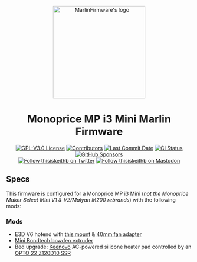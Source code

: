 <p align="center"><img src="buildroot/share/pixmaps/logo/marlin-outrun-nf-500.png" height="250" alt="MarlinFirmware's logo" /></p>

<h1 align="center">Monoprice MP i3 Mini Marlin Firmware</h1>

<p align="center">
    <a href="/LICENSE"><img alt="GPL-V3.0 License" src="https://img.shields.io/github/license/thisiskeithb/marlin.svg"></a>
    <a href="https://github.com/thisiskeithb/Marlin/graphs/contributors"><img alt="Contributors" src="https://img.shields.io/github/contributors/thisiskeithb/marlin.svg"></a>
    <a href="https://github.com/thisiskeithb/Marlin/commits/archived/Monoprice-MP-i3-Mini"><img alt="Last Commit Date" src="https://img.shields.io/github/last-commit/thisiskeithb/Marlin/archived/Monoprice-MP-i3-Mini"></a>
    <a href="https://github.com/thisiskeithb/Marlin/actions/workflows/test-monoprice-mp-i3-mini-build.yml"><img alt="CI Status" src="https://img.shields.io/github/actions/workflow/status/thisiskeithb/marlin/test-monoprice-mp-i3-mini-build.yml?branch=archived%2FMonoprice-MP-i3-Mini&label=Monoprice MP i3 Mini%20CI"></a>
    <a href="https://github.com/sponsors/thisiskeithb"><img alt="GitHub Sponsors" src="https://img.shields.io/github/sponsors/thisiskeithb?color=db61a2"></a>
    <br />
    <a href="https://twitter.com/thisiskeithb"><img alt="Follow thisiskeithb on Twitter" src="https://img.shields.io/twitter/url/https/twitter.com/thisiskeithb.svg?style=social&label=Follow%20%40thisiskeithb"></a>
    <a href="https://fosstodon.org/@thisiskeithb"><img alt="Follow thisiskeithb on Mastodon" src="https://img.shields.io/mastodon/follow/109537431986133967?domain=https%3A%2F%2Ffosstodon.org&logoColor=%2300B&style=social"></a>
</p>

## Specs

This firmware is configured for a Monoprice MP i3 Mini (_not the Monoprice Maker Select Mini V1 & V2/Malyan M200 rebrands_) with the following mods:

### Mods
* E3D V6 hotend with [this mount](https://www.thingiverse.com/thing:3064171) & [40mm fan adapter](https://www.thingiverse.com/thing:2886505)
* [Mini Bondtech bowden extruder](https://www.thingiverse.com/thing:3320632)
* Bed upgrade: [Keenovo](https://keenovo.store/) AC-powered silicone heater pad controlled by an [OPTO 22 Z120D10 SSR](https://www.opto22.com/products/z120d10)
